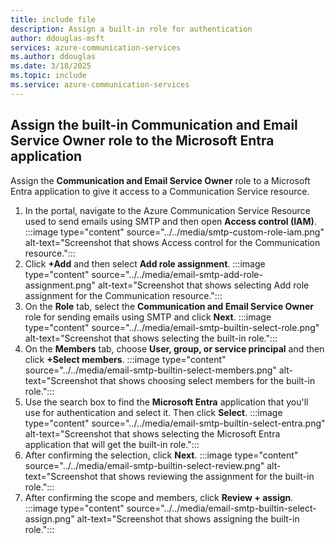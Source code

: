 ```yaml
---
title: include file
description: Assign a built-in role for authentication
author: ddouglas-msft
services: azure-communication-services
ms.author: ddouglas
ms.date: 3/18/2025
ms.topic: include
ms.service: azure-communication-services
---
```


## Assign the built-in Communication and Email Service Owner role to the Microsoft Entra application
Assign the **Communication and Email Service Owner** role to a Microsoft Entra application to give it access to a Communication Service resource.

1. In the portal, navigate to the Azure Communication Service Resource used to send emails using SMTP and then open **Access control (IAM)**.
    :::image type="content" source="../../media/smtp-custom-role-iam.png" alt-text="Screenshot that shows Access control for the Communication resource.":::
1. Click **+Add** and then select **Add role assignment**.
    :::image type="content" source="../../media/email-smtp-add-role-assignment.png" alt-text="Screenshot that shows selecting Add role assignment for the Communication resource.":::
1. On the **Role** tab, select the **Communication and Email Service Owner** role for sending emails using SMTP and click **Next**.
    :::image type="content" source="../../media/email-smtp-builtin-select-role.png" alt-text="Screenshot that shows selecting the built-in role.":::
1. On the **Members** tab, choose **User, group, or service principal** and then click **+Select members**.
    :::image type="content" source="../../media/email-smtp-builtin-select-members.png" alt-text="Screenshot that shows choosing select members for the built-in role.":::
1. Use the search box to find the **Microsoft Entra** application that you'll use for authentication and select it. Then click **Select**.
    :::image type="content" source="../../media/email-smtp-builtin-select-entra.png" alt-text="Screenshot that shows selecting the Microsoft Entra application that will get the built-in role.":::
1. After confirming the selection, click **Next**.
    :::image type="content" source="../../media/email-smtp-builtin-select-review.png" alt-text="Screenshot that shows reviewing the assignment for the built-in role.":::
1. After confirming the scope and members, click **Review + assign**.
    :::image type="content" source="../../media/email-smtp-builtin-select-assign.png" alt-text="Screenshot that shows assigning the built-in role.":::